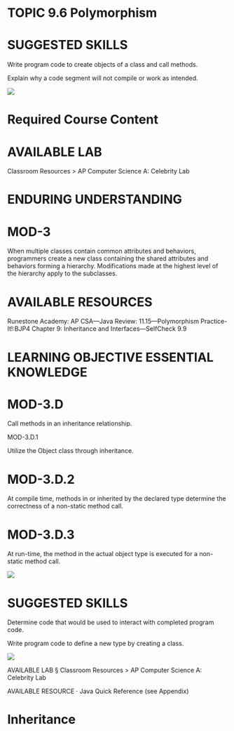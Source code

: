 # TOPIC 9.6 Polymorphism  

# SUGGESTED SKILLS  

Write program code to create objects of a class and call methods.  

Explain why a code segment will not compile or work as intended.  

![](images/169635a066b0c7a959380e733ecd28c58938447ae807ee46c083ce92fdb7aa94.jpg)  

# Required Course Content  

# AVAILABLE LAB  

Classroom Resources > AP Computer Science A: Celebrity Lab  

# ENDURING UNDERSTANDING  

# MOD-3  

When multiple classes contain common attributes and behaviors, programmers create a new class containing the shared attributes and behaviors forming a hierarchy. Modifications made at the highest level of the hierarchy apply to the subclasses.  

# AVAILABLE RESOURCES  

Runestone Academy: AP CSA—Java Review: 11.15—Polymorphism Practice-It!:BJP4 Chapter 9: Inheritance and Interfaces—SelfCheck 9.9  

# LEARNING OBJECTIVE ESSENTIAL KNOWLEDGE  

# MOD-3.D  

Call methods in an inheritance relationship.  

MOD-3.D.1  

Utilize the Object class through inheritance.  

# MOD-3.D.2  

At compile time, methods in or inherited by the declared type determine the correctness of a non-static method call.  

# MOD-3.D.3  

At run-time, the method in the actual object type is executed for a non-static method call.  

![](images/cdba052e057e7ab11a57d1d26707d29883e54176a8fe7bec6cf5e5c9553f865f.jpg)  

# SUGGESTED SKILLS  

Determine code that would be used to interact with completed program code.  

Write program code to define a new type by creating a class.  

![](images/1f25487f1b269333f8c70e822e9f2cfdb1aae2537c0c8e52e4139b42a73f7bdd.jpg)  

AVAILABLE LAB § Classroom Resources $>$ AP Computer Science A: Celebrity Lab  

AVAILABLE RESOURCE · Java Quick Reference (see Appendix)  

# Inheritance